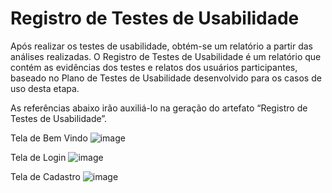 # Registro de Testes de Usabilidade

Após realizar os testes de usabilidade, obtém-se um relatório a partir das análises realizadas. O Registro de Testes de Usabilidade é um relatório que contém as evidências dos testes e relatos dos usuários participantes, baseado no Plano de Testes de Usabilidade desenvolvido para os casos de uso desta etapa.

As referências abaixo irão auxiliá-lo na geração do artefato “Registro de Testes de Usabilidade”.

Tela de Bem Vindo
![image](https://user-images.githubusercontent.com/98265702/236704727-c556f389-dfd6-44a3-8bbe-beaab122822f.png)

Tela de Login
![image](https://user-images.githubusercontent.com/98265702/236704680-efa5fac6-429d-4a27-a801-00defa35a89e.png)

Tela de Cadastro
![image](https://user-images.githubusercontent.com/98265702/236705077-06c1b297-c10e-41f9-924d-5cbc61f8c403.png)


